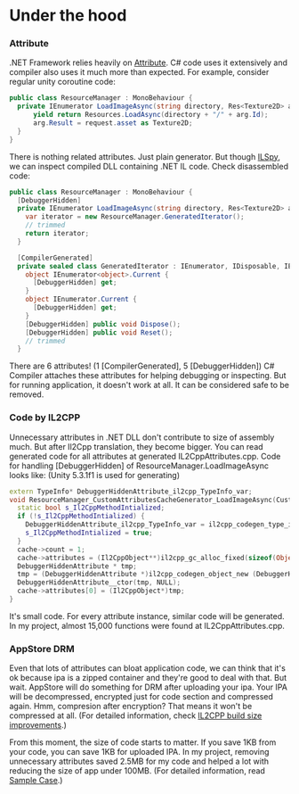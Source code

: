 # Under the hood

### Attribute

.NET Framework relies heavily on [Attribute](https://msdn.microsoft.com/en-us/library/z0w1kczw.aspx).
C# code uses it extensively and compiler also uses it much more than expected.
For example, consider regular unity coroutine code:

```csharp
public class ResourceManager : MonoBehaviour {
  private IEnumerator LoadImageAsync(string directory, Res<Texture2D> arg)  
      yield return Resources.LoadAsync(directory + "/" + arg.Id);
      arg.Result = request.asset as Texture2D;
  }
}
```

There is nothing related attributes. Just plain generator.
But though [ILSpy](http://ilspy.net/), we can inspect compiled DLL containing .NET IL code.
Check disassembled code:

```csharp
public class ResourceManager : MonoBehaviour {
  [DebuggerHidden]
  private IEnumerator LoadImageAsync(string directory, Res<Texture2D> arg) {
    var iterator = new ResourceManager.GeneratedIterator();
    // trimmed
    return iterator;
  }

  [CompilerGenerated]
  private sealed class GeneratedIterator : IEnumerator, IDisposable, IEnumerator<object> {
    object IEnumerator<object>.Current {
      [DebuggerHidden] get;
    }
    object IEnumerator.Current {
      [DebuggerHidden] get;
    }
    [DebuggerHidden] public void Dispose();
    [DebuggerHidden] public void Reset();
    // trimmed
  }
```

There are 6 attributes! (1 [CompilerGenerated], 5 [DebuggerHidden])
C# Compiler attaches these attributes for helping debugging or inspecting.
But for running application, it doesn't work at all.
It can be considered safe to be removed.

### Code by IL2CPP

Unnecessary attributes in .NET DLL don't contribute to size of assembly much.
But after Il2Cpp translation, they become bigger. You can read generated code for
all attributes at generated IL2CppAttributes.cpp.
Code for handling [DebuggerHidden] of ResourceManager.LoadImageAsync looks like:
(Unity 5.3.1f1 is used for generating)

```cpp
extern TypeInfo* DebuggerHiddenAttribute_il2cpp_TypeInfo_var;
void ResourceManager_CustomAttributesCacheGenerator_LoadImageAsync(CustomAttributesCache* cache) {
  static bool s_Il2CppMethodIntialized;
  if (!s_Il2CppMethodIntialized) {
    DebuggerHiddenAttribute_il2cpp_TypeInfo_var = il2cpp_codegen_type_info_from_index(13857);
    s_Il2CppMethodIntialized = true;
  }
  cache->count = 1;
  cache->attributes = (Il2CppObject**)il2cpp_gc_alloc_fixed(sizeof(Object_t *) * cache->count, 0);
  DebuggerHiddenAttribute * tmp;
  tmp = (DebuggerHiddenAttribute *)il2cpp_codegen_object_new (DebuggerHiddenAttribute_il2cpp_TypeInfo_var);
  DebuggerHiddenAttribute__ctor(tmp, NULL);
  cache->attributes[0] = (Il2CppObject*)tmp;
}
```

It's small code. For every attribute instance, similar code will be generated.
In my project, almost 15,000 functions were found at IL2CppAttributes.cpp.

### AppStore DRM

Even that lots of attributes can bloat application code, we can think that it's ok
because ipa is a zipped container and they're good to deal with that.
But wait. AppStore will do something for DRM after uploading your ipa.
Your IPA will be decompressed, encrypted just for code section and compressed again.
Hmm, compresion after encryption? That means it won't be compressed at all.
(For detailed information, check [IL2CPP build size improvements](http://forum.unity3d.com/threads/il2cpp-build-size-improvements.322079/).)

From this moment, the size of code starts to matter. If you save 1KB from your code,
you can save 1KB for uploaded IPA. In my project, removing unnecessary attributes
saved 2.5MB for my code and helped a lot with reducing the size of app under 100MB.
(For detailed information, read [Sample Case](./SampleCase.md).)
